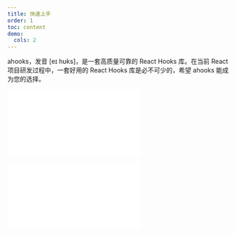 ```yaml
---
title: 快速上手
order: 1
toc: content
demo:
  cols: 2
---
```


ahooks，发音 [eɪ hʊks]，是一套高质量可靠的 React Hooks 库。在当前 React 项目研发过程中，一套好用的 React Hooks 库是必不可少的，希望 ahooks 能成为您的选择。

<embed src="../../README.zh-CN.md#L22-L31"></embed>

<InstallDependencies npm="$ npm install --save ahooks" yarn="$ yarn add ahooks" pnpm="$ pnpm add ahooks" bun="$ bun add ahooks"></InstallDependencies>

<embed src="../../README.zh-CN.md#L43-L51"></embed>
